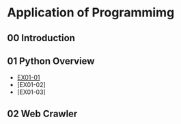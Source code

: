 # Application of Programmimg

## 00 Introduction

## 01 Python Overview

- [EX01-01](EX01-01-加法器.ipynb)
- [EX01-02]
- [EX01-03]
  
## 02 Web Crawler
